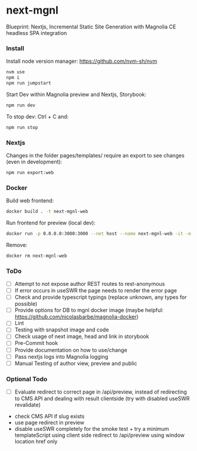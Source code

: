 # next-mgnl
Blueprint: Nextjs, Incremental Static Site Generation with Magnolia CE headless SPA integration

### Install

Install node version manager: https://github.com/nvm-sh/nvm

```bash
nvm use 
npm i
npm run jumpstart
```

Start Dev within Magnolia preview and Nextjs, Storybook:
```bash
npm run dev
```
To stop dev: Ctrl + C and:
```bash
npm run stop
```

### Nextjs
Changes in the folder pages/templates/ require an export to see changes (even in development):
```bash
npm run export:web
```

### Docker
Build web frontend:
```bash
docker build . -t next-mgnl-web 
```
Run frontend for preview (local dev):
```bash
docker run -p 0.0.0.0:3000:3000 --net host --name next-mgnl-web -it -e MGNL_PREVIEW="true" next-mgnl-web 
```
Remove:
```bash
docker rm next-mgnl-web 
```

### ToDo
- [ ] Attempt to not expose author REST routes to rest-anonymous
- [ ] If error occurs in useSWR the page needs to render the error page
- [ ] Check and provide typescript typings (replace unknown, any types for possible)
- [ ] Provide options for DB to mgnl docker image (maybe helpful: https://github.com/nicolasbarbe/magnolia-docker)
- [ ] Lint
- [ ] Testing with snapshot image and code
- [ ] Check usage of next image, head and link in storybook
- [ ] Pre-Commit hook
- [ ] Provide documentation on how to use/change
- [ ] Pass nextjs logs into Magnolia logging
- [ ] Manual Testing of author view, preview and public

### Optional Todo
- [ ] Evaluate redirect to correct page in /api/preview, instead of redirecting to CMS API and dealing with result clientside (try with disabled useSWR revalidate)
- check CMS API if slug exists
- use page redirect in preview
- disable useSWR completely for the smoke test + try a minimum templateScript using client side redirect to /api/preview using window location href only